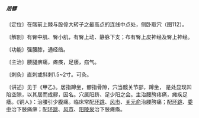 ##### 居髎

〔定位〕在髂前上棘与股骨大转子之最高点的连线中点处，侧卧取穴（图112）。

〔解剖〕有臀中肌、臀小肌，有臀上动、静脉下支；布有臀上皮神经及臀上神经。

〔功能〕强腰膝，通经络。

〔主治〕腰腿痹痛，瘫痪，足痿，疝气。

〔刺灸〕直刺或斜刺1.5~2寸。可灸。

〔讲述〕见于《甲乙》。居指蹲坐，髎指骨隙，穴当髋关节部，蹲坐， 是处显现凹陷空隙，以其居而成髎，因名。穴属阳跻、足少阳之会。主治腰胯疼痛，瘫疾足痿。《铜人》：治腰引少腹痛。临床常配[环跳](https://www.gmzyjc.com/read/zjs/zjs3.1.9-12-0.0.3.3.30.md)、[风市](https://www.gmzyjc.com/read/zjs/zjs3.1.9-12-0.0.3.3.31.md)、[关元俞](https://www.gmzyjc.com/read/zjs/zjs3.1.7-8-0.0.1.3.26.md)治腰胯痛；配[环跳](https://www.gmzyjc.com/read/zjs/zjs3.1.9-12-0.0.3.3.30.md)、[委中](https://www.gmzyjc.com/read/zjs/zjs3.1.7-8-0.0.1.3.40.md)治下肢痛痹；配[环跳](https://www.gmzyjc.com/read/zjs/zjs3.1.9-12-0.0.3.3.30.md)、[风市](https://www.gmzyjc.com/read/zjs/zjs3.1.9-12-0.0.3.3.31.md)、[阳陵泉](https://www.gmzyjc.com/read/zjs/zjs3.1.9-12-0.0.3.3.34.md)治下肢瘫瘓。
